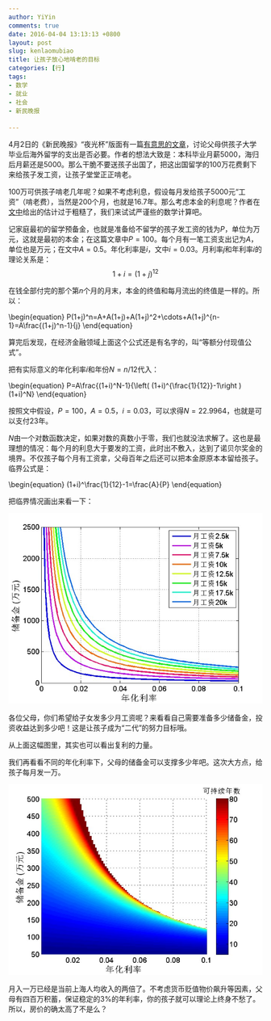 ```yaml
---
author: YiYin
comments: true
date: 2016-04-04 13:13:13 +0800
layout: post
slug: kenlaomubiao
title: 让孩子放心地啃老的目标
categories: [行]
tags:
- 数学
- 就业
- 社会
- 新民晚报

---
```

4月2日的《新民晚报》“夜光杯”版面有一篇<a href="/public/images/kenlaozhifu_1.jpg" data-lightbox="klzf">有意思的文章</a>，讨论父母供孩子大学毕业后海外留学的支出是否必要。作者的想法大致是：本科毕业月薪5000，海归后月薪还是5000。那么干脆不要送孩子出国了，把这出国留学的100万花费剩下来给孩子发工资，让孩子堂堂正正啃老。

100万可供孩子啃老几年呢？如果不考虑利息，假设每月发给孩子5000元“工资”（啃老费），当然是200个月，也就是16.7年。那么考虑本金的利息呢？作者在<a href="/public/images/kenlaozhifu_1.jpg" data-lightbox="klzf">文中</a>给出的估计过于粗糙了，我们来试试严谨些的数学计算吧。

记家庭最初的留学预备金，也就是准备给不留学的孩子发工资的钱为$P$，单位为万元，这就是最初的本金；在这篇文章中$P=100$。每个月有一笔工资支出记为$A$，单位也是万元；在文中$A=0.5$。年化利率是$i$，文中$i=0.03$。月利率$j$和年利率$i$的理论关系是：$$1+i=(1+j)^{12}$$

在钱全部付完的那个第$n$个月的月末，本金的终值和每月流出的终值是一样的。所以：

\begin{equation}
P(1+j)^n=A+A(1+j)+A(1+j)^2+\cdots+A(1+j)^{n-1}=A\frac{(1+j)^n-1}{j}
\end{equation}

算完后发现，在经济金融领域上面这个公式还是有名字的，叫“等额分付现值公式”。

把有实际意义的年化利率$i$和年份$N=n/12$代入：

\begin{equation}
P=A\frac{(1+i)^N-1}{\left( (1+i)^{\frac{1}{12}}-1\right )(1+i)^N}
\end{equation}

按照文中假设，$P=100$，$A=0.5$，$i=0.03$，可以求得$N=22.9964$，也就是可以支付23年。

$N$由一个对数函数决定，如果对数的真数小于零，我们也就没法求解了。这也是最理想的情况：每个月的利息大于要发的工资，此时出不敷入，达到了诺贝尔奖金的境界。不仅孩子每个月有工资拿，父母百年之后还可以把本金原原本本留给孩子。临界公式是：

\begin{equation}
(1+i)^\frac{1}{12}-1=\frac{A}{P}
\end{equation}

把临界情况画出来看一下：

![](/public/images/gongzilinjie_1.jpg)

各位父母，你们希望给子女发多少月工资呢？来看看自己需要准备多少储备金，投资收益达到多少吧！这是让孩子成为“二代”的努力目标哦。

从上面这幅图里，其实也可以看出复利的力量。

我们再看看不同的年化利率下，父母的储备金可以支撑多少年吧。这次大方点，给孩子每月发一万。

![](/public/images/nianfen.jpg)

月入一万已经是当前上海人均收入的两倍了。不考虑货币贬值物价飙升等因素，父母有四百万积蓄，保证稳定的3%的年利率，你的孩子就可以理论上终身不愁了。所以，房价的确太高了不是么？
